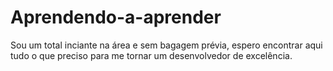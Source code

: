 # Aprendendo-a-aprender
Sou um total inciante na área e sem bagagem prévia, espero encontrar aqui tudo o que preciso para me tornar um desenvolvedor de excelência.
